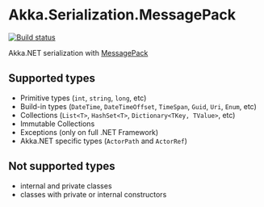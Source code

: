 Akka.Serialization.MessagePack
===
[![Build status](https://ci.appveyor.com/api/projects/status/9uvd8ilxkg8dqxn3/branch/master?svg=true)](https://ci.appveyor.com/project/ravengerUA/akka-serialization-messagepack/branch/master)

Akka.NET serialization with [MessagePack](https://github.com/neuecc/MessagePack-CSharp)

## Supported types
- Primitive types (`int`, `string`, `long`, etc)
- Build-in types (`DateTime`, `DateTimeOffset`, `TimeSpan`, `Guid`, `Uri`, `Enum`, etc)
- Collections (`List<T>`, `HashSet<T>`, `Dictionary<TKey, TValue>`, etc)
- Immutable Collections
- Exceptions (only on full .NET Framework)
- Akka.NET specific types (`ActorPath` and `ActorRef`)

## Not supported types
- internal and private classes
- classes with private or internal constructors

